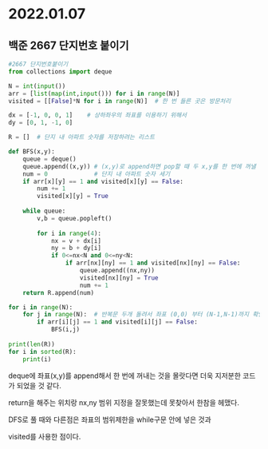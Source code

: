 # 2022.01.07

## 백준 2667 단지번호 붙이기

```python
#2667 단지번호붙이기
from collections import deque

N = int(input())
arr = [list(map(int,input())) for i in range(N)]
visited = [[False]*N for i in range(N)]  # 한 번 들른 곳은 방문처리

dx = [-1, 0, 0, 1]    # 상하좌우의 좌표를 이용하기 위해서
dy = [0, 1, -1, 0]

R = []  # 단지 내 아파트 숫자를 저장하려는 리스트

def BFS(x,y):
    queue = deque()
    queue.append((x,y)) # (x,y)로 append하면 pop할 때 두 x,y를 한 번에 꺼낼 수 있다
    num = 0             # 단지 내 아파트 숫자 세기
    if arr[x][y] == 1 and visited[x][y] == False:
        num += 1
        visited[x][y] = True
        
    while queue:
        v,b = queue.popleft()
        
        for i in range(4):
            nx = v + dx[i]
            ny = b + dy[i]
            if 0<=nx<N and 0<=ny<N:
                if arr[nx][ny] == 1 and visited[nx][ny] == False:
                    queue.append((nx,ny))
                    visited[nx][ny] = True
                    num += 1
    return R.append(num)

for i in range(N):
    for j in range(N):  # 반복문 두개 돌려서 좌표 (0,0) 부터 (N-1,N-1)까지 확인
        if arr[i][j] == 1 and visited[i][j] == False:
            BFS(i,j)
            
print(len(R))
for i in sorted(R):
    print(i)
```

deque에 좌표(x,y)를 append해서 한 번에 꺼내는 것을 몰랏다면 더욱 지저분한 코드가 되었을 것 같다. 

return을 해주는 위치랑 nx,ny 범위 지정을 잘못했는데 못찾아서 한참을 헤맸다.

DFS로 풀 때와 다른점은 좌표의 범위제한을 while구문 안에 넣은 것과 

visited를 사용한 점이다.
